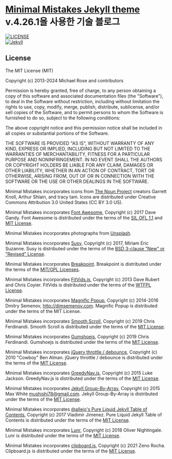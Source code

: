# [Minimal Mistakes Jekyll theme](https://mmistakes.github.io/minimal-mistakes/) v.4.26.1을 사용한 기술 블로그

[![LICENSE](https://img.shields.io/badge/license-MIT-lightgrey.svg)](https://raw.githubusercontent.com/mmistakes/minimal-mistakes/master/LICENSE)  
[![Jekyll](https://img.shields.io/badge/jekyll-%3E%3D%203.7-blue.svg)](https://jekyllrb.com/)

## License

The MIT License (MIT)

Copyright (c) 2013-2024 Michael Rose and contributors

Permission is hereby granted, free of charge, to any person obtaining a copy of this software and associated documentation files (the "Software"), to deal in the Software without restriction, including without limitation the rights to use, copy, modify, merge, publish, distribute, sublicense, and/or sell copies of the Software, and to permit persons to whom the Software is furnished to do so, subject to the following conditions:

The above copyright notice and this permission notice shall be included in all copies or substantial portions of the Software.

THE SOFTWARE IS PROVIDED "AS IS", WITHOUT WARRANTY OF ANY KIND, EXPRESS OR IMPLIED, INCLUDING BUT NOT LIMITED TO THE WARRANTIES OF MERCHANTABILITY, FITNESS FOR A PARTICULAR PURPOSE AND NONINFRINGEMENT. IN NO EVENT SHALL THE AUTHORS OR COPYRIGHT HOLDERS BE LIABLE FOR ANY CLAIM, DAMAGES OR OTHER LIABILITY, WHETHER IN AN ACTION OF CONTRACT, TORT OR OTHERWISE, ARISING FROM, OUT OF OR IN CONNECTION WITH THE SOFTWARE OR THE USE OR OTHER DEALINGS IN THE SOFTWARE.

Minimal Mistakes incorporates icons from [The Noun Project](https://thenounproject.com/) creators Garrett Knoll, Arthur Shlain, and tracy tam. Icons are distributed under Creative Commons Attribution 3.0 United States (CC BY 3.0 US).

Minimal Mistakes incorporates [Font Awesome](http://fontawesome.io/), Copyright (c) 2017 Dave Gandy. Font Awesome is distributed under the terms of the [SIL OFL 1.1](http://scripts.sil.org/OFL) and [MIT License](http://opensource.org/licenses/MIT).

Minimal Mistakes incorporates photographs from [Unsplash](https://unsplash.com).

Minimal Mistakes incorporates [Susy](http://susy.oddbird.net/), Copyright (c) 2017, Miriam Eric Suzanne. Susy is distributed under the terms of the [BSD 3-clause "New" or "Revised" License](https://opensource.org/licenses/BSD-3-Clause).

Minimal Mistakes incorporates [Breakpoint](http://breakpoint-sass.com/). Breakpoint is distributed under the terms of the [MIT/GPL Licenses](http://opensource.org/licenses/MIT).

Minimal Mistakes incorporates [FitVids.js](https://github.com/davatron5000/FitVids.js/), Copyright (c) 2013 Dave Rubert and Chris Coyier. FitVids is distributed under the terms of the [WTFPL License](http://www.wtfpl.net/).

Minimal Mistakes incorporates [Magnific Popup](http://dimsemenov.com/plugins/magnific-popup/), Copyright (c) 2014-2016 Dmitry Semenov, http://dimsemenov.com. Magnific Popup is distributed under the terms of the MIT License.

Minimal Mistakes incorporates [Smooth Scroll](http://github.com/cferdinandi/smooth-scroll), Copyright (c) 2019 Chris Ferdinandi. Smooth Scroll is distributed under the terms of the [MIT License](http://opensource.org/licenses/MIT).

Minimal Mistakes incorporates [Gumshoejs](http://github.com/cferdinandi/gumshoe), Copyright (c) 2019 Chris Ferdinandi. Gumshoejs is distributed under the terms of the [MIT License](http://opensource.org/licenses/MIT).

Minimal Mistakes incorporates [jQuery throttle / debounce](http://benalman.com/projects/jquery-throttle-debounce-plugin/), Copyright (c) 2010 "Cowboy" Ben Alman. jQuery throttle / debounce is distributed under the terms of the [MIT License](http://opensource.org/licenses/MIT).

Minimal Mistakes incorporates [GreedyNav.js](https://github.com/lukejacksonn/GreedyNav), Copyright (c) 2015 Luke Jackson. GreedyNav.js is distributed under the terms of the [MIT License](http://opensource.org/licenses/MIT).

Minimal Mistakes incorporates [Jekyll Group-By-Array](https://github.com/mushishi78/jekyll-group-by-array), Copyright (c) 2015 Max White <mushishi78@gmail.com>. Jekyll Group-By-Array is distributed under the terms of the [MIT License](http://opensource.org/licenses/MIT).

Minimal Mistakes incorporates [@allejo's Pure Liquid Jekyll Table of Contents](https://allejo.io/blog/a-jekyll-toc-in-liquid-only/), Copyright (c) 2017 Vladimir Jimenez. Pure Liquid Jekyll Table of Contents is distributed under the terms of the [MIT License](http://opensource.org/licenses/MIT).

Minimal Mistakes incorporates [Lunr](http://lunrjs.com), Copyright (c) 2018 Oliver Nightingale. Lunr is distributed under the terms of the [MIT License](http://opensource.org/licenses/MIT).

Minimal Mistakes incorporates [clipboard.js](https://clipboardjs.com/), Copyright (c) 2021 Zeno Rocha. Clipboard.js is distributed under the terms of the [MIT License](https://opensource.org/licenses/MIT).
